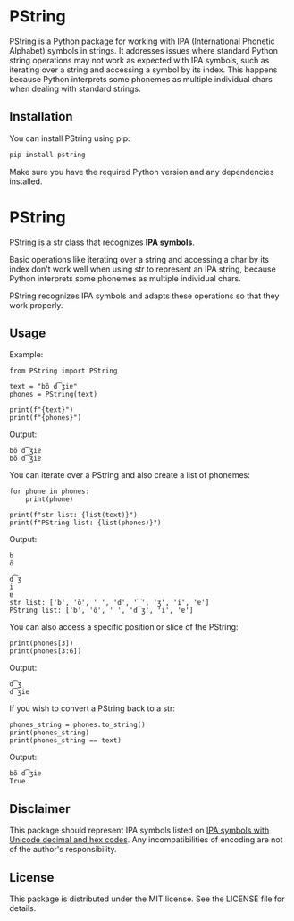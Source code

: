 # PString

PString is a Python package for working with IPA (International Phonetic Alphabet) symbols in strings. It addresses issues where standard Python string operations may not work as expected with IPA symbols, such as iterating over a string and accessing a symbol by its index. This happens because Python interprets some phonemes as multiple individual chars when dealing with standard strings.

## Installation

You can install PString using pip:

```bash
pip install pstring
```

Make sure you have the required Python version and any dependencies installed.

# PString
PString is a str class that recognizes **IPA symbols**.

Basic operations like iterating over a string and accessing a char by its index don't work well when using str to represent an IPA string, 
because Python interprets some phonemes as multiple individual chars.

PString recognizes IPA symbols and adapts these operations so that they work properly.

## Usage

Example:
```
from PString import PString

text = "bõ d͡ʒiɐ"
phones = PString(text)

print(f"{text}")
print(f"{phones}")
```

Output:
```
bõ d͡ʒiɐ
bõ d͡ʒiɐ
```

You can iterate over a PString and also create a list of phonemes:
```
for phone in phones:
    print(phone)

print(f"str list: {list(text)}")
print(f"PString list: {list(phones)}")
```

Output:
```
b
õ

d͡ʒ
i
ɐ
str list: ['b', 'õ', ' ', 'd', '͡', 'ʒ', 'i', 'ɐ']
PString list: ['b', 'õ', ' ', 'd͡ʒ', 'i', 'ɐ']
```

You can also access a specific position or slice of the PString:
```
print(phones[3])
print(phones[3:6])
```

Output:
```
d͡ʒ
d͡ʒiɐ
```

If you wish to convert a PString back to a str:
```
phones_string = phones.to_string()
print(phones_string)
print(phones_string == text)
```

Output:
```
bõ d͡ʒiɐ
True
```

## Disclaimer

This package should represent IPA symbols listed on [IPA symbols with Unicode decimal and hex codes](https://www.internationalphoneticalphabet.org/ipa-charts/ipa-symbols-with-unicode-decimal-and-hex-codes/). Any incompatibilities of encoding are not of the author's responsibility.

## License

This package is distributed under the MIT license. See the LICENSE file for details.